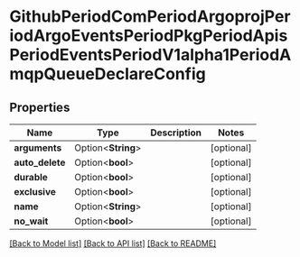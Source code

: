 # GithubPeriodComPeriodArgoprojPeriodArgoEventsPeriodPkgPeriodApisPeriodEventsPeriodV1alpha1PeriodAmqpQueueDeclareConfig

## Properties

Name | Type | Description | Notes
------------ | ------------- | ------------- | -------------
**arguments** | Option<**String**> |  | [optional]
**auto_delete** | Option<**bool**> |  | [optional]
**durable** | Option<**bool**> |  | [optional]
**exclusive** | Option<**bool**> |  | [optional]
**name** | Option<**String**> |  | [optional]
**no_wait** | Option<**bool**> |  | [optional]

[[Back to Model list]](../README.md#documentation-for-models) [[Back to API list]](../README.md#documentation-for-api-endpoints) [[Back to README]](../README.md)


